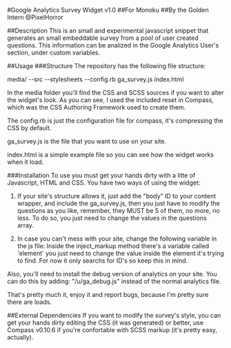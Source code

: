 #Google Analytics Survey Widget v1.0
##For Monoku
##By the Golden Intern @PixelHorror

##Description
This is an small and experimental javascript snippet that generates an small embeddable survey from a pool of user created questions. This information can be analized in the Google Analytics User's section, under custom variables. 

##Usage
###Structure
The repository has the following file structure:

media/
--src
--stylesheets
--config.rb
ga_survey.js
index.html

In the media folder you'll find the CSS and SCSS sources if you want to alter the widget's look. As you can see, I used the included reset in
Compass, which was the CSS Authoring Framework used to create them.

The config.rb is just the configuration file for compass, it's compressing the CSS by default.

ga_survey.js is the file that you want to use on your site.

index.html is a simple example file so you can see how the widget works when it load.

###Installation
To use you must get your hands dirty with a litte of Javascript, HTML and CSS. You have two ways of using the widget:

1) If your site's structure allows it, just add the "body" ID to your content wrapper, and include the ga_survey.js, then you just have to modify
the questions as you like, remember, they MUST be 5 of them, no more, no less. To do so, you just need to change the values in the questions array.

2) In case you can't mess with your site, change the following variable in the js file: Inside the inject_markup method there's a variable called 'element' you just need to change the value inside the element it's trying to find. For now it only searchs for ID's so keep this in mind.

Also, you'll need to install the debug version of analytics on your site. You can do this by adding: "/u/ga_debug.js" instead of the normal analytics file.

That's pretty much it, enjoy it and report bugs, because I'm pretty sure there are loads.

##External Dependencies
If you want to modify the survey's style, you can get your hands dirty editing the CSS (it was generated) or better, use Compass v0.10.6 if you're confortable with SCSS markup (it's pretty easy, actually).
